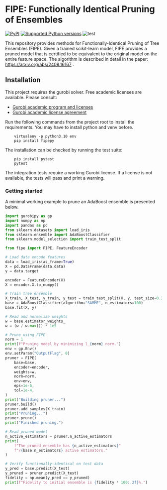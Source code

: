 # FIPE: Functionally Identical Pruning of Ensembles

[![PyPI](https://img.shields.io/pypi/v/fipepy
)](https://pypi.org/project/fipepy/)
[![Supported Python
versions](https://img.shields.io/pypi/pyversions/fipepy.svg)](https://pypi.org/project/fipepy/)
![test](https://github.com/eminyous/fipe/actions/workflows/main.yml/badge.svg)

This repository provides methods for Functionally-Identical Pruning of Tree Ensembles (FIPE). Given a trained scikit-learn model, FIPE provides a pruned model that is certified to be equivalent to the original model on the entire feature space. The algorithm is described in detail in the paper: <https://arxiv.org/abs/2408.16167> .

## Installation

This project requires the gurobi solver. Free academic licenses are available. Please consult:

- [Gurobi academic program and licenses](https://www.gurobi.com/academia/academic-program-and-licenses/)
- [Gurobi academic license agreement](https://www.gurobi.com/downloads/end-user-license-agreement-academic/)

Run the following commands from the project root to install the requirements. You may have to install python and venv before.

```shell
    virtualenv -p python3.10 env
    pip install fipepy
```

The installation can be checked by running the test suite:

```shell
    pip install pytest
    pytest
```

The integration tests require a working Gurobi license. If a license is not available, the tests will pass and print a warning.

### Getting started

A minimal working example to prune an AdaBoost ensemble is presented below.

```python
import gurobipy as gp
import numpy as np
import pandas as pd
from sklearn.datasets import load_iris
from sklearn.ensemble import AdaBoostClassifier
from sklearn.model_selection import train_test_split

from fipe import FIPE, FeatureEncoder

# Load data encode features
data = load_iris(as_frame=True)
X = pd.DataFrame(data.data)
y = data.target

encoder = FeatureEncoder(X)
X = encoder.X.to_numpy()

# Train tree ensemble
X_train, X_test, y_train, y_test = train_test_split(X, y, test_size=0.2)
base = AdaBoostClassifier(algorithm="SAMME", n_estimators=100)
base.fit(X, y)

# Read and normalize weights
w = base.estimator_weights_
w = (w / w.max()) * 1e5

# Prune using FIPE
norm = 1
print(f"Pruning model by minimizing l_{norm} norm.")
env = gp.Env()
env.setParam("OutputFlag", 0)
pruner = FIPE(
    base=base,
    encoder=encoder,
    weights=w,
    norm=norm,
    env=env,
    eps=1e-6,
    tol=1e-4,
)
print("Building pruner...")
pruner.build()
pruner.add_samples(X_train)
print("Pruning...")
pruner.prune()
print("Finished pruning.")

# Read pruned model
n_active_estimators = pruner.n_active_estimators
print(
    f"The pruned ensemble has {n_active_estimators}"
    f"/{base.n_estimators} active estimators."
)

# Verify functionally-identical on test data
y_pred = base.predict(X_test)
y_pruned = pruner.predict(X_test)
fidelity = np.mean(y_pred == y_pruned)
print(f"Fidelity to initial ensemble is {fidelity * 100:.2f}%.")

```
